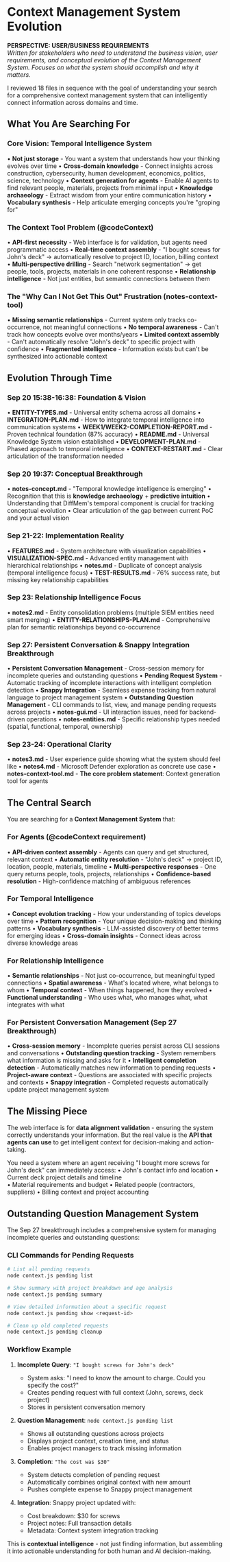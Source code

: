 # Context Management System Evolution

**PERSPECTIVE: USER/BUSINESS REQUIREMENTS**  
*Written for stakeholders who need to understand the business vision, user requirements, and conceptual evolution of the Context Management System. Focuses on what the system should accomplish and why it matters.*

I reviewed 18 files in sequence with the goal of understanding your search for a comprehensive context management system that can intelligently connect information across domains and time.

## What You Are Searching For

### Core Vision: Temporal Intelligence System
• **Not just storage** - You want a system that understands how your thinking evolves over time
• **Cross-domain knowledge** - Connect insights across construction, cybersecurity, human development, economics, politics, science, technology
• **Context generation for agents** - Enable AI agents to find relevant people, materials, projects from minimal input
• **Knowledge archaeology** - Extract wisdom from your entire communication history
• **Vocabulary synthesis** - Help articulate emerging concepts you're "groping for"

### The Context Tool Problem (@codeContext)
• **API-first necessity** - Web interface is for validation, but agents need programmatic access
• **Real-time context assembly** - "I bought screws for John's deck" → automatically resolve to project ID, location, billing context
• **Multi-perspective drilling** - Search "network segmentation" → get people, tools, projects, materials in one coherent response
• **Relationship intelligence** - Not just entities, but semantic connections between them

### The "Why Can I Not Get This Out" Frustration (notes-context-tool)
• **Missing semantic relationships** - Current system only tracks co-occurrence, not meaningful connections
• **No temporal awareness** - Can't track how concepts evolve over months/years
• **Limited context assembly** - Can't automatically resolve "John's deck" to specific project with confidence
• **Fragmented intelligence** - Information exists but can't be synthesized into actionable context

## Evolution Through Time

### Sep 20 15:38-16:38: Foundation & Vision
• **ENTITY-TYPES.md** - Universal entity schema across all domains
• **INTEGRATION-PLAN.md** - How to integrate temporal intelligence into communication systems
• **WEEK1/WEEK2-COMPLETION-REPORT.md** - Proven technical foundation (87% accuracy)
• **README.md** - Universal Knowledge System vision established
• **DEVELOPMENT-PLAN.md** - Phased approach to temporal intelligence
• **CONTEXT-RESTART.md** - Clear articulation of the transformation needed

### Sep 20 19:37: Conceptual Breakthrough
• **notes-concept.md** - "Temporal knowledge intelligence is emerging"
• Recognition that this is **knowledge archaeology** + **predictive intuition**
• Understanding that DiffMem's temporal component is crucial for tracking conceptual evolution
• Clear articulation of the gap between current PoC and your actual vision

### Sep 21-22: Implementation Reality
• **FEATURES.md** - System architecture with visualization capabilities
• **VISUALIZATION-SPEC.md** - Advanced entity management with hierarchical relationships
• **notes.md** - Duplicate of concept analysis (temporal intelligence focus)
• **TEST-RESULTS.md** - 76% success rate, but missing key relationship capabilities

### Sep 23: Relationship Intelligence Focus
• **notes2.md** - Entity consolidation problems (multiple SIEM entities need smart merging)
• **ENTITY-RELATIONSHIPS-PLAN.md** - Comprehensive plan for semantic relationships beyond co-occurrence

### Sep 27: Persistent Conversation & Snappy Integration Breakthrough
• **Persistent Conversation Management** - Cross-session memory for incomplete queries and outstanding questions
• **Pending Request System** - Automatic tracking of incomplete interactions with intelligent completion detection
• **Snappy Integration** - Seamless expense tracking from natural language to project management system
• **Outstanding Question Management** - CLI commands to list, view, and manage pending requests across projects
• **notes-gui.md** - UI interaction issues, need for backend-driven operations
• **notes-entities.md** - Specific relationship types needed (spatial, functional, temporal, ownership)

### Sep 23-24: Operational Clarity
• **notes3.md** - User experience guide showing what the system should feel like
• **notes4.md** - Microsoft Defender exploration as concrete use case
• **notes-context-tool.md** - **The core problem statement**: Context generation tool for agents

## The Central Search

You are searching for a **Context Management System** that:

### For Agents (@codeContext requirement)
• **API-driven context assembly** - Agents can query and get structured, relevant context
• **Automatic entity resolution** - "John's deck" → project ID, location, people, materials, timeline
• **Multi-perspective responses** - One query returns people, tools, projects, relationships
• **Confidence-based resolution** - High-confidence matching of ambiguous references

### For Temporal Intelligence
• **Concept evolution tracking** - How your understanding of topics develops over time
• **Pattern recognition** - Your unique decision-making and thinking patterns
• **Vocabulary synthesis** - LLM-assisted discovery of better terms for emerging ideas
• **Cross-domain insights** - Connect ideas across diverse knowledge areas

### For Relationship Intelligence
• **Semantic relationships** - Not just co-occurrence, but meaningful typed connections
• **Spatial awareness** - What's located where, what belongs to whom
• **Temporal context** - When things happened, how they evolved
• **Functional understanding** - Who uses what, who manages what, what integrates with what

### For Persistent Conversation Management (Sep 27 Breakthrough)
• **Cross-session memory** - Incomplete queries persist across CLI sessions and conversations
• **Outstanding question tracking** - System remembers what information is missing and asks for it
• **Intelligent completion detection** - Automatically matches new information to pending requests
• **Project-aware context** - Questions are associated with specific projects and contexts
• **Snappy integration** - Completed requests automatically update project management system

## The Missing Piece

The web interface is for **data alignment validation** - ensuring the system correctly understands your information. But the real value is the **API that agents can use** to get intelligent context for decision-making and action-taking.

You need a system where an agent receiving "I bought more screws for John's deck" can immediately access:
• John's contact info and location
• Current deck project details and timeline  
• Material requirements and budget
• Related people (contractors, suppliers)
• Billing context and project accounting

## Outstanding Question Management System

The Sep 27 breakthrough includes a comprehensive system for managing incomplete queries and outstanding questions:

### CLI Commands for Pending Requests
```bash
# List all pending requests
node context.js pending list

# Show summary with project breakdown and age analysis
node context.js pending summary

# View detailed information about a specific request
node context.js pending show <request-id>

# Clean up old completed requests
node context.js pending cleanup
```

### Workflow Example
1. **Incomplete Query**: `"I bought screws for John's deck"`
   - System asks: "I need to know the amount to charge. Could you specify the cost?"
   - Creates pending request with full context (John, screws, deck project)
   - Stores in persistent conversation memory

2. **Question Management**: `node context.js pending list`
   - Shows all outstanding questions across projects
   - Displays project context, creation time, and status
   - Enables project managers to track missing information

3. **Completion**: `"The cost was $30"`
   - System detects completion of pending request
   - Automatically combines original context with new amount
   - Pushes complete expense to Snappy project management

4. **Integration**: Snappy project updated with:
   - Cost breakdown: $30 for screws
   - Project notes: Full transaction details
   - Metadata: Context system integration tracking

This is **contextual intelligence** - not just finding information, but assembling it into actionable understanding for both human and AI decision-making.
